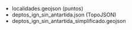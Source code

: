 * localidades.geojson (puntos)
* deptos_ign_sin_antartida.json (TopoJSON)
* deptos_ign_sin_antartida_simplificado.geojson
